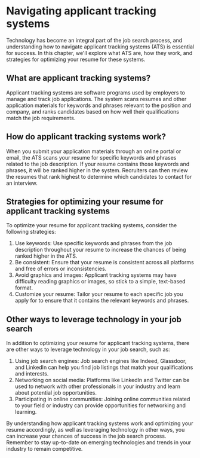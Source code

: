 Navigating applicant tracking systems
===========================================================================================

Technology has become an integral part of the job search process, and understanding how to navigate applicant tracking systems (ATS) is essential for success. In this chapter, we'll explore what ATS are, how they work, and strategies for optimizing your resume for these systems.

What are applicant tracking systems?
------------------------------------

Applicant tracking systems are software programs used by employers to manage and track job applications. The system scans resumes and other application materials for keywords and phrases relevant to the position and company, and ranks candidates based on how well their qualifications match the job requirements.

How do applicant tracking systems work?
---------------------------------------

When you submit your application materials through an online portal or email, the ATS scans your resume for specific keywords and phrases related to the job description. If your resume contains those keywords and phrases, it will be ranked higher in the system. Recruiters can then review the resumes that rank highest to determine which candidates to contact for an interview.

Strategies for optimizing your resume for applicant tracking systems
--------------------------------------------------------------------

To optimize your resume for applicant tracking systems, consider the following strategies:

1. Use keywords: Use specific keywords and phrases from the job description throughout your resume to increase the chances of being ranked higher in the ATS.
2. Be consistent: Ensure that your resume is consistent across all platforms and free of errors or inconsistencies.
3. Avoid graphics and images: Applicant tracking systems may have difficulty reading graphics or images, so stick to a simple, text-based format.
4. Customize your resume: Tailor your resume to each specific job you apply for to ensure that it contains the relevant keywords and phrases.

Other ways to leverage technology in your job search
----------------------------------------------------

In addition to optimizing your resume for applicant tracking systems, there are other ways to leverage technology in your job search, such as:

1. Using job search engines: Job search engines like Indeed, Glassdoor, and LinkedIn can help you find job listings that match your qualifications and interests.
2. Networking on social media: Platforms like LinkedIn and Twitter can be used to network with other professionals in your industry and learn about potential job opportunities.
3. Participating in online communities: Joining online communities related to your field or industry can provide opportunities for networking and learning.

By understanding how applicant tracking systems work and optimizing your resume accordingly, as well as leveraging technology in other ways, you can increase your chances of success in the job search process. Remember to stay up-to-date on emerging technologies and trends in your industry to remain competitive.
